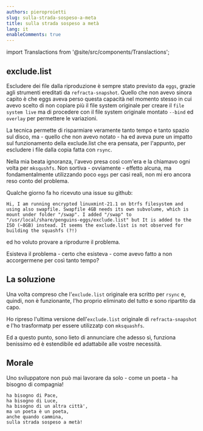 ```yaml
---
authors: pieroproietti
slug: sulla-strada-sospeso-a-meta
title: sulla strada sospeso a metà
lang: it
enableComments: true
---
```


import Translactions from '@site/src/components/Translactions';

<Translactions />

## exclude.list

Escludere dei file dalla riproduzione è sempre stato previsto da `eggs`, grazie agli strumenti ereditati da `refracta-snapshot`. Quello che non avevo sinora capito è che eggs aveva perso questa capacità nel momento stesso in cui avevo scelto di non copiare più il file system originale per creare il `file system live` ma di procedere con il file system originale montato `--bind` ed `overlay` per permettere le variazioni.

La tecnica permette di risparmiare veramente tanto tempo e tanto spazio sul disco, ma - quello che non avevo notato - ha ed aveva pure un impatto sul funzionamento della exclude.list che era pensata, per l'appunto, per escludere i file dalla copia fatta con `rsync`.

Nella mia beata  ignoranza, l'avevo presa così com'era e la chiamavo ogni volta per `mksqushfs`. Non sortiva - ovviamente - effetto alcuna, ma fondamentalmente utilizzando poco `eggs` per casi reali, non mi ero ancora reso conto del problema.

Qualche giorno fa ho ricevuto una issue su github: 

`
Hi,
I am running encrypted linuxmint-21.1 on btrfs filesystem and using also swapfile. Swapfile 4GB needs its own subvolume, which is mount under folder "/swap". I added "/swap" to "/usr/local/share/penguins-eggs/exclude.list" but It is added to the ISO (~8GB) instead. It seems the exclude.list is not observed for building the squashfs (?!)
`

ed ho voluto provare a riprodurre il problema.

Esisteva il problema - certo che esisteva - come avevo fatto a non accorgermene per così tanto tempo?

## La soluzione
Una volta compreso che l'`exclude.list` originale era scritto per `rsync` e, quindi, non è funzionante, l'ho proprio eliminato del tutto e sono ripartito da capo.

Ho ripreso l'ultima versione dell'`exclude.list` originale di `refracta-snapshot` e l'ho trasformatp per essere utilizzatp con `mksquashfs`.

Ed a questo punto, sono lieto di annunciare che adesso sì, funziona benissimo ed è estendibile ed adattabile alle vostre necessità.

## Morale
Uno sviluppatore non può mai lavorare da solo - come un poeta - ha bisogno di compagnia!

```
ha bisogno di Pace, 
ha bisogno di Luce,
ha bisogno di un altra città',
ma un poeta è un poeta, 
anche quando cammina,
sulla strada sospeso a metà!
```
